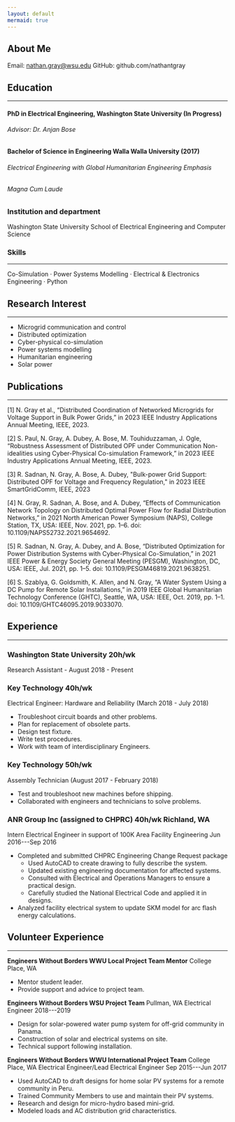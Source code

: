 ```yaml
---
layout: default
mermaid: true
---
```


## About Me
Email: nathan.gray@wsu.edu
GitHub: github.com/nathantgray

## Education

-------------------------

#### **PhD in Electrical Engineering**, Washington State University (In Progress)

###### Advisor: Dr. Anjan Bose

#### **Bachelor of Science in Engineering** Walla Walla University (2017)

###### Electrical Engineering with Global Humanitarian Engineering Emphasis

###### Magna Cum Laude

### Institution and department
Washington State University School of Electrical Engineering and Computer Science

### Skills

-------------------------

Co-Simulation · Power Systems Modelling · Electrical & Electronics Engineering · Python 

## Research Interest

-------------------------

 - Microgrid communication and control
 - Distributed optimization
 - Cyber-physical co-simulation
 - Power systems modelling
 - Humanitarian engineering
 - Solar power

## Publications

-------------------------

[1] N. Gray et al., “Distributed Coordination of Networked Microgrids for Voltage Support in Bulk Power Grids,” in 2023 IEEE Industry Applications Annual Meeting, IEEE, 2023.

[2] S. Paul, N. Gray, A. Dubey, A. Bose, M. Touhiduzzaman, J. Ogle, “Robustness Assessment of Distributed OPF under 
Communication 
Non-idealities using Cyber-Physical Co-simulation Framework,” in 2023 IEEE Industry Applications Annual Meeting, IEEE, 2023.

[3] R. Sadnan, N. Gray, A. Bose, A. Dubey, "Bulk-power Grid Support: Distributed OPF for Voltage and Frequency 
Regulation," in 2023 IEEE SmartGridComm, IEEE, 2023

[4] N. Gray, R. Sadnan, A. Bose, and A. Dubey, “Effects of Communication Network Topology on Distributed Optimal 
Power Flow for Radial Distribution Networks,” in 2021 North American Power Symposium (NAPS), College Station, TX, USA: IEEE, Nov. 2021, pp. 1–6. doi: 10.1109/NAPS52732.2021.9654692.

[5] R. Sadnan, N. Gray, A. Dubey, and A. Bose, “Distributed Optimization for Power Distribution Systems with 
Cyber-Physical Co-Simulation,” in 2021 IEEE Power & Energy Society General Meeting (PESGM), Washington, DC, USA: IEEE, Jul. 2021, pp. 1–5. doi: 10.1109/PESGM46819.2021.9638251.

[6] S. Szablya, G. Goldsmith, K. Allen, and N. Gray, “A Water System Using a DC Pump for Remote Solar Installations,” in 2019 IEEE Global Humanitarian Technology Conference (GHTC), Seattle, WA, USA: IEEE, Oct. 2019, pp. 1–1. doi: 10.1109/GHTC46095.2019.9033070.


## Experience

-------------------------

### Washington State University 20h/wk
Research Assistant - August 2018 - Present

### Key Technology 40h/wk
Electrical Engineer: Hardware and Reliability (March 2018 - July 2018)
  - Troubleshoot circuit boards and other problems.
  - Plan for replacement of obsolete parts.
  - Design test fixture.
  - Write test procedures.
  - Work with team of interdisciplinary Engineers.

### Key Technology 50h/wk
Assembly Technician (August 2017 - February 2018)
  - Test and troubleshoot new machines before shipping.
  - Collaborated with engineers and technicians to solve problems.

### ANR Group Inc (assigned to CHPRC) 40h/wk  Richland, WA
Intern Electrical Engineer in support of 100K Area Facility Engineering Jun 2016---Sep 2016

  - Completed and submitted CHPRC Engineering Change Request package
    - Used AutoCAD to create drawing to fully describe the system.
    - Updated existing engineering documentation for affected systems.
    - Consulted with Electrical and Operations Managers to ensure a practical design.
    - Carefully studied the National Electrical Code and applied it in designs.
  - Analyzed facility electrical system to update SKM model for arc flash energy calculations.

## Volunteer Experience

-------------------------
**Engineers Without Borders WWU Local Project Team Mentor** College Place, WA
  - Mentor student leader.
  - Provide support and advice to project team.

**Engineers Without Borders WSU Project Team**  Pullman, WA
Electrical Engineer  2018---2019
  - Design for solar-powered water pump system for off-grid community in Panama.
  - Construction of solar and electrical systems on site.
  - Technical support following installation.

**Engineers Without Borders WWU International Project Team** College Place, WA
Electrical Engineer/Lead Electrical Engineer  Sep 2015---Jun 2017
  - Used AutoCAD to draft designs for home solar PV systems for a remote community in Peru.
  - Trained Community Members to use and maintain their PV systems.
  - Research and design for micro-hydro based mini-grid. 
  - Modeled loads and AC distribution grid characteristics.

